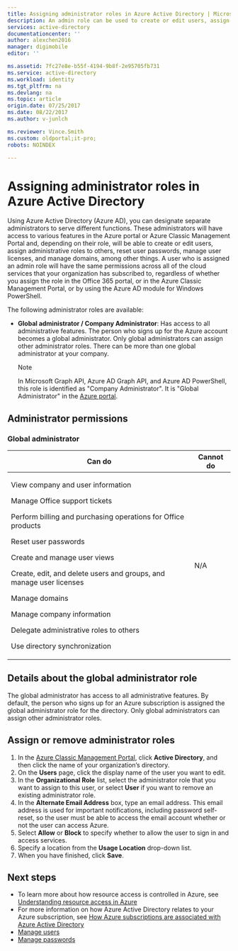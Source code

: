 ```yaml
---
title: Assigning administrator roles in Azure Active Directory | Microsoft Docs
description: An admin role can be used to create or edit users, assign administrative roles, reset user passwords, manage user licenses, or manage domains. A user who is assigned an admin role has the same permissions across all cloud services to which your organization has subscribed.
services: active-directory
documentationcenter: ''
author: alexchen2016
manager: digimobile
editor: ''

ms.assetid: 7fc27e8e-b55f-4194-9b8f-2e95705fb731
ms.service: active-directory
ms.workload: identity
ms.tgt_pltfrm: na
ms.devlang: na
ms.topic: article
origin.date: 07/25/2017
ms.date: 08/22/2017
ms.author: v-junlch

ms.reviewer: Vince.Smith
ms.custom: oldportal;it-pro;
robots: NOINDEX

---
```

# Assigning administrator roles in Azure Active Directory
Using Azure Active Directory (Azure AD), you can designate separate administrators to serve different functions. These administrators will have access to various features in the Azure portal or Azure Classic Management Portal and, depending on their role, will be able to create or edit users, assign administrative roles to others, reset user passwords, manage user licenses, and manage domains, among other things. A user who is assigned an admin role will have the same permissions across all of the cloud services that your organization has subscribed to, regardless of whether you assign the role in the Office 365 portal, or in the Azure Classic Management Portal, or by using the Azure AD module for Windows PowerShell.

The following administrator roles are available:

- **Global administrator / Company Administrator**: Has access to all administrative features. The person who signs up for the Azure account becomes a global administrator. Only global administrators can assign other administrator roles. There can be more than one global administrator at your company.

  > [!NOTE]
  > In Microsoft Graph API, Azure AD Graph API, and Azure AD PowerShell, this role is identified as "Company Administrator". It is "Global Administrator" in the [Azure portal](https://portal.azure.cn).
  >
  >

## Administrator permissions

### Global administrator
| Can do | Cannot do |
| --- | --- |
| <p>View company and user information</p><p>Manage Office support tickets</p><p>Perform billing and purchasing operations for Office products</p> <p>Reset user passwords</p><p>Create and manage user views</p><p>Create, edit, and delete users and groups, and manage user licenses</p><p>Manage domains</p><p>Manage company information</p><p>Delegate administrative roles to others</p><p>Use directory synchronization</p> |N/A |

## Details about the global administrator role
The global administrator has access to all administrative features. By default, the person who signs up for an Azure subscription is assigned the global administrator role for the directory. Only global administrators can assign other administrator roles.

## Assign or remove administrator roles
1. In the [Azure Classic Management Portal](https://manage.windowsazure.cn), click **Active Directory**, and then click the name of your organization’s directory.
2. On the **Users** page, click the display name of the user you want to edit.
3. In the **Organizational Role** list, select the administrator role that you want to assign to this user, or select **User** if you want to remove an existing administrator role.
4. In the **Alternate Email Address** box, type an email address. This email address is used for important notifications, including password self-reset, so the user must be able to access the email account whether or not the user can access Azure.
5. Select **Allow** or **Block** to specify whether to allow the user to sign in and access services.
6. Specify a location from the **Usage Location** drop-down list.
7. When you have finished, click **Save**.

## Next steps
- To learn more about how resource access is controlled in Azure, see [Understanding resource access in Azure](./active-directory-understanding-resource-access.md)
- For more information on how Azure Active Directory relates to your Azure subscription, see [How Azure subscriptions are associated with Azure Active Directory](./active-directory-how-subscriptions-associated-directory.md)
- [Manage users](./active-directory-create-users.md)
- [Manage passwords](./active-directory-manage-passwords.md)


<!--Update_Description: update metadata properties -->  
